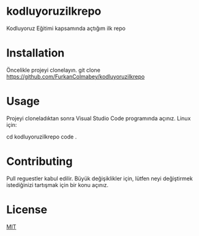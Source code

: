 # kodluyoruzilkrepo
Kodluyoruz Eğitimi kapsamında açtığım ilk repo

# Installation
Öncelikle projeyi clonelayın.
git clone https://github.com/FurkanColmabey/kodluyoruzilkrepo

# Usage

Projeyi cloneladıktan sonra Visual Studio Code programında açınız.
Linux için:

cd kodluyoruzilkrepo
code .

# Contributing
Pull reguestler kabul edilir. Büyük değişiklikler için, lütfen neyi değiştirmek
istediğinizi tartışmak için bir konu açınız.

# License

[MIT](https://opensource.org/licenses/MIT)